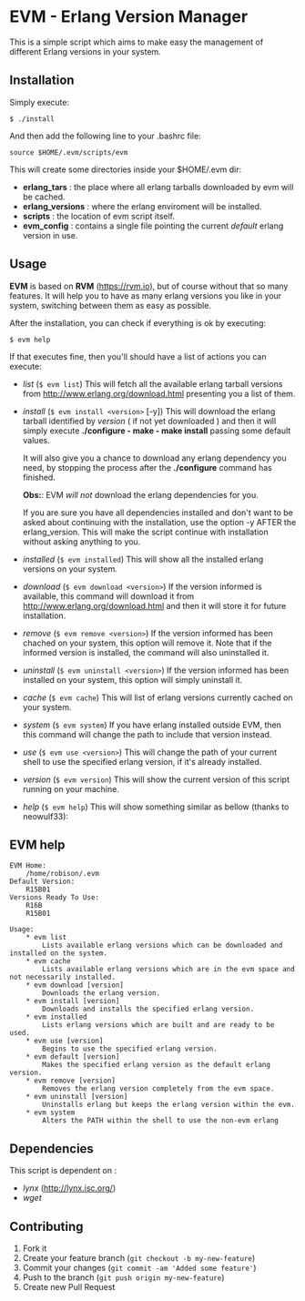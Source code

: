 # EVM - Erlang Version Manager

This is a simple script which aims to make easy the management of different Erlang versions in your system.

## Installation

Simply execute:

    $ ./install

And then add the following line to your .bashrc file:

    source $HOME/.evm/scripts/evm

This will create some directories inside your $HOME/.evm dir:

- **erlang_tars** : the place where all erlang tarballs downloaded by evm will be cached.
- **erlang_versions** : where the erlang enviroment will be installed.
- **scripts** : the location of evm script itself.
- **evm_config** : contains a single file pointing the current _default_ erlang version in use.

## Usage

**EVM** is based on **RVM** (<https://rvm.io>), but of course without that so many features.
It will help you to have as many erlang versions you like in your system, switching between them as easy as possible.

After the installation, you can check if everything is ok by executing:

    $ evm help

If that executes fine, then you'll should have a list of actions you can execute:

- *list* (`$ evm list`)
    This will fetch all the available erlang tarball versions from <http://www.erlang.org/download.html> presenting you a list of them.

- *install* (`$ evm install <version>` [-y])
    This will download the erlang tarball identified by *version* ( if not yet downloaded ) and then it will simply execute **./configure - make - make install** passing some default values.

    It will also give you a chance to download any erlang dependency you need, by stopping the process after the **./configure** command has finished.

    **Obs:**: EVM *will not* download the erlang dependencies for you.
    
    If you are sure you have all dependencies installed and don't want to be asked about continuing with the installation, use the option -y AFTER the erlang_version. This will make the script continue with installation without asking anything to you.

- *installed* (`$ evm installed`)
    This will show all the installed erlang versions on your system.

- *download* (`$ evm download <version>`)
    If the version informed is available, this command will download it from <http://www.erlang.org/download.html> and then it will store it for future installation.

- *remove* (`$ evm remove <version>`)
    If the version informed has been chached on your system, this option will remove it. Note that if the informed version is installed, the command will also uninstalled it.

- *uninstall* (`$ evm uninstall <version>`)
    If the version informed has been installed on your system, this option will simply uninstall it.

- *cache* (`$ evm cache`)
    This will list of erlang versions currently cached on your system.

- *system* (`$ evm system`)
    If you have erlang installed outside EVM, then this command will change the path to include that version instead.

- *use* (`$ evm use <version>`)
    This will change the path of your current shell to use the specified erlang version, if it's already installed.

- *version* (`$ evm version`)
    This will show the current version of this script running on your machine.

- *help* (`$ evm help`)
    This will show something similar as bellow (thanks to neowulf33):

## EVM help

    EVM Home: 
        /home/robison/.evm
    Default Version:
        R15B01
    Versions Ready To Use: 
        R16B
        R15B01

    Usage:
        * evm list
            Lists available erlang versions which can be downloaded and installed on the system.
        * evm cache
            Lists available erlang versions which are in the evm space and not necessarily installed.
        * evm download [version]
            Downloads the erlang version.
        * evm install [version]
            Downloads and installs the specified erlang version.
        * evm installed
            Lists erlang versions which are built and are ready to be used.
        * evm use [version]
            Begins to use the specified erlang version.
        * evm default [version]
            Makes the specified erlang version as the default erlang version.
        * evm remove [version]
            Removes the erlang version completely from the evm space.
        * evm uninstall [version]
            Uninstalls erlang but keeps the erlang version within the evm.
        * evm system
            Alters the PATH within the shell to use the non-evm erlang


## Dependencies

This script is dependent on :

- *lynx* (<http://lynx.isc.org/>)
- *wget*

## Contributing

1. Fork it
2. Create your feature branch (`git checkout -b my-new-feature`)
3. Commit your changes (`git commit -am 'Added some feature'`)
4. Push to the branch (`git push origin my-new-feature`)
5. Create new Pull Request
